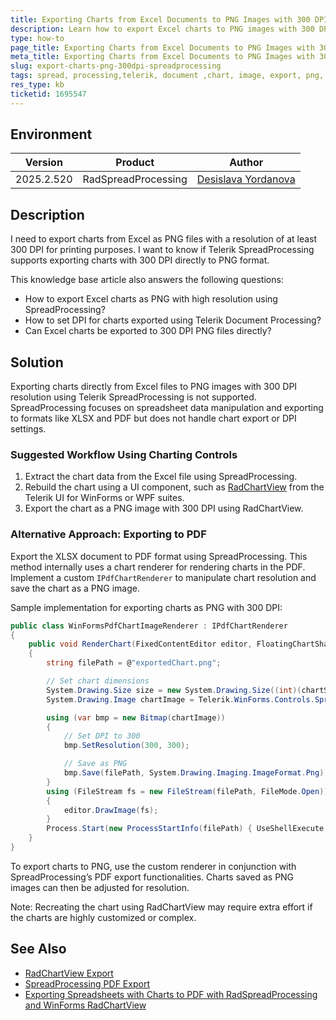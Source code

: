 ```yaml
---
title: Exporting Charts from Excel Documents to PNG Images with 300 DPI Resolution Using SpreadProcessing
description: Learn how to export Excel charts to PNG images with 300 DPI resolution using Telerik SpreadProcessing and charting controls.
type: how-to
page_title: Exporting Charts from Excel Documents to PNG Images with 300 DPI Resolution Using SpreadProcessing
meta_title: Exporting Charts from Excel Documents to PNG Images with 300 DPI Resolution Using SpreadProcessing
slug: export-charts-png-300dpi-spreadprocessing
tags: spread, processing,telerik, document ,chart, image, export, png, dpi, resolution
res_type: kb
ticketid: 1695547
---
```


## Environment

| Version | Product | Author | 
| ---- | ---- | ---- | 
| 2025.2.520| RadSpreadProcessing |[Desislava Yordanova](https://www.telerik.com/blogs/author/desislava-yordanova)| 

## Description

I need to export charts from Excel as PNG files with a resolution of at least 300 DPI for printing purposes. I want to know if Telerik SpreadProcessing supports exporting charts with 300 DPI directly to PNG format.

This knowledge base article also answers the following questions:
- How to export Excel charts as PNG with high resolution using SpreadProcessing?
- How to set DPI for charts exported using Telerik Document Processing?
- Can Excel charts be exported to 300 DPI PNG files directly?

## Solution

Exporting charts directly from Excel files to PNG images with 300 DPI resolution using Telerik SpreadProcessing is not supported. SpreadProcessing focuses on spreadsheet data manipulation and exporting to formats like XLSX and PDF but does not handle chart export or DPI settings.

### Suggested Workflow Using Charting Controls

1. Extract the chart data from the Excel file using SpreadProcessing.
2. Rebuild the chart using a UI component, such as [RadChartView](https://docs.telerik.com/devtools/winforms/controls/chartview/features/export) from the Telerik UI for WinForms or WPF suites.
3. Export the chart as a PNG image with 300 DPI using RadChartView.

### Alternative Approach: Exporting to PDF

Export the XLSX document to PDF format using SpreadProcessing. This method internally uses a chart renderer for rendering charts in the PDF. Implement a custom `IPdfChartRenderer` to manipulate chart resolution and save the chart as a PNG image.

Sample implementation for exporting charts as PNG with 300 DPI:

```csharp
public class WinFormsPdfChartImageRenderer : IPdfChartRenderer
{
    public void RenderChart(FixedContentEditor editor, FloatingChartShape chartShape)
    {
        string filePath = @"exportedChart.png";

        // Set chart dimensions
        System.Drawing.Size size = new System.Drawing.Size((int)(chartShape.Width), (int)(chartShape.Height + 10));
        System.Drawing.Image chartImage = Telerik.WinForms.Controls.Spreadsheet.Layers.ChartModelToImageConverter.GetImageFromFloatingChartShape(chartShape, size);

        using (var bmp = new Bitmap(chartImage))
        {
            // Set DPI to 300
            bmp.SetResolution(300, 300);

            // Save as PNG
            bmp.Save(filePath, System.Drawing.Imaging.ImageFormat.Png);
        }
        using (FileStream fs = new FileStream(filePath, FileMode.Open))
        {
            editor.DrawImage(fs);
        }
        Process.Start(new ProcessStartInfo(filePath) { UseShellExecute = true });
    }
}
```

To export charts to PNG, use the custom renderer in conjunction with SpreadProcessing’s PDF export functionalities. Charts saved as PNG images can then be adjusted for resolution.

Note: Recreating the chart using RadChartView may require extra effort if the charts are highly customized or complex.

## See Also

- [RadChartView Export](https://docs.telerik.com/devtools/winforms/controls/chartview/features/export)
- [SpreadProcessing PDF Export](https://docs.telerik.com/devtools/document-processing/libraries/radspreadprocessing/features/charts/pdf-export)
- [Exporting Spreadsheets with Charts to PDF with RadSpreadProcessing and WinForms RadChartView](https://docs.telerik.com/devtools/document-processing/knowledge-base/export-charts-to-pdf-radspreadprocessing)
